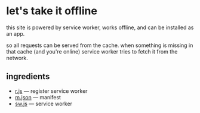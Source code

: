 <script defer type="module" src="index.js"></script>
<style>
.label { border-radius: 0.75rem; padding: 0.1rem 0.4rem; font-size: 0.8rem; }
.online { background-color: #a8ff60; color: #285f00; }
.offline { color: #5f0c00; background-color: #ff6c60; }
</style>

# let's take it offline

this site is powered by service worker, works offline, and can be installed as an app.

<p id="app"></p>

so all requests can be served from the cache. when something is missing in that
cache (and you're online) service worker tries to fetch it from the network.

## ingredients

- [r.js](r.js) &mdash; register service worker
- [m.json](m.json) &mdash; manifest
- [sw.js](/sw.js) &mdash; service worker
